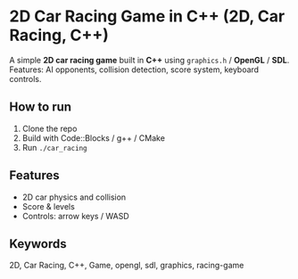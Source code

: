 # 2D Car Racing Game in C++ (2D, Car Racing, C++)

A simple **2D car racing game** built in **C++** using `graphics.h` / **OpenGL** / **SDL**.
Features: AI opponents, collision detection, score system, keyboard controls.

## How to run
1. Clone the repo
2. Build with Code::Blocks / g++ / CMake
3. Run `./car_racing`

## Features
- 2D car physics and collision
- Score & levels
- Controls: arrow keys / WASD

## Keywords
2D, Car Racing, C++, Game, opengl, sdl, graphics, racing-game

